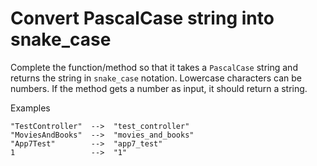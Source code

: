 # Convert PascalCase string into snake_case

Complete the function/method so that it takes a ```PascalCase``` string and returns the string in ```snake_case``` notation. Lowercase characters can be numbers. If the method gets a number as input, it should return a string.

Examples
```
"TestController"  -->  "test_controller"
"MoviesAndBooks"  -->  "movies_and_books"
"App7Test"        -->  "app7_test"
1                 -->  "1"
```
